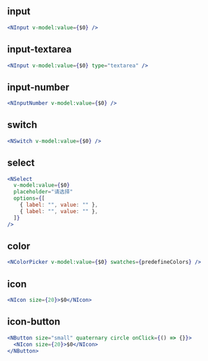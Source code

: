 ## input

```jsx tsx
<NInput v-model:value={$0} />
```

## input-textarea

```jsx tsx
<NInput v-model:value={$0} type="textarea" />
```

## input-number

```jsx tsx
<NInputNumber v-model:value={$0} />
```

## switch

```jsx tsx
<NSwitch v-model:value={$0} />
```

## select

```jsx tsx
<NSelect
  v-model:value={$0}
  placeholder="请选择"
  options={[
    { label: "", value: "" },
    { label: "", value: "" },
  ]}
/>
```

## color

```jsx tsx
<NColorPicker v-model:value={$0} swatches={predefineColors} />
```

## icon

```jsx tsx
<NIcon size={20}>$0</NIcon>
```

## icon-button

```jsx tsx
<NButton size="small" quaternary circle onClick={() => {}}>
  <NIcon size={20}>$0</NIcon>
</NButton>
```
